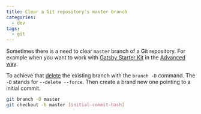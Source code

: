 ```yaml
---
title: Clear a Git repository's master branch
categories:
  - dev
tags:
  - git
---
```


Sometimes there is a need to clear `master` branch of a Git repository. For example when you want to work with [Gatsby Starter Kit](https://github.com/greglobinski/gatsby-starter-kit) in the [Advanced way](https://greglobinski.github.io/gatsby-starter-kit-docs/advanced-usage/).

To achieve that [delete](/delete-local-remote-git-branch) the existing branch with the `branch -D` command. The `-D` stands for `--delete --force`. Then create a brand new one pointing to a initial commit.

```bash
git branch -D master
git checkout -b master [initial-commit-hash]
```

